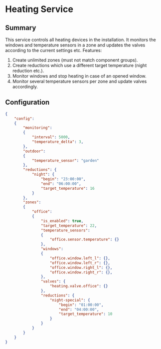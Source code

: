 # Heating Service

## Summary

This service controls all heating devices in the installation. It monitors the windows and temperature sensors in a zone and updates the valves according to the current settings etc.
Features:

1. Create unlimited zones (must not match component groups).
2. Create reductions which use a different target temperature (night reduction etc.).
3. Monitor windows and stop heating in case of an opened window.
4. Monitor several temperature sensors per zone and update valves accordingly.

## Configuration

```json
{
    "config":
    {
        "monitoring":
        {
            "interval": 5000,
            "temperature_delta": 3,
        },
        "outdoor":
        {
            "temperature_sensor": "garden"
        },
        "reductions": {
            "night": {
                "begin": "23:00:00",
                "end": "06:00:00",
                "target_temperature": 16
            }
        },
        "zones":
        {
            "office":
            {
                "is_enabled": true,
                "target_temperature": 22,
                "temperature_sensors":
                {
                    "office.sensor.temperature": {}
                },
                "windows":
                {
                    "office.window.left_l": {},
                    "office.window.left_r": {},
                    "office.window.right_l": {},
                    "office.window.right_r": {},
                },
                "valves": {
                    "heating.valve.office": {}
                },
                "reductions": {
                    "night-special": {
                        "begin": "01:00:00",
                        "end": "04:00:00",
                        "target_temperature": 10
                    }
                }
            }
        }
    }
}
```
